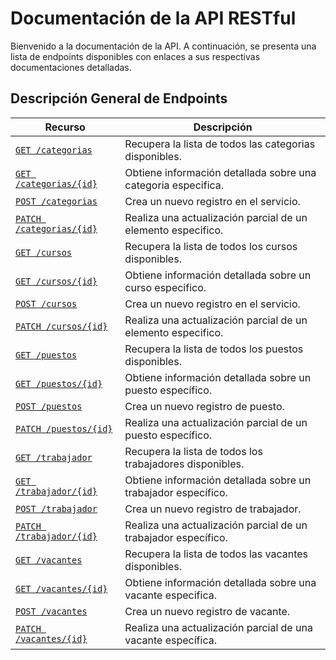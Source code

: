 # Documentación de la API RESTful

Bienvenido a la documentación de la API. A continuación, se presenta una lista
de endpoints disponibles con enlaces a sus respectivas documentaciones detalladas.

## Descripción General de Endpoints

| Recurso                    | Descripción |
| -------------------------- | ----------- |
| [`GET /categorias`](./endpoints/categorias/get-categorias-all.md)               | Recupera la lista de todos las categorias disponibles. |
| [`GET /categorias/{id}`](./endpoints/categorias/get-categorias-id.md)          | Obtiene información detallada sobre una categoria especifica. |
| [`POST /categorias`](./endpoints/categorias/post-categorias.md)               | Crea un nuevo registro en el servicio. |
| [`PATCH /categorias/{id}`](./endpoints/categorias/patch-categorias.md)               | Realiza una actualización parcial de un elemento especifico. |
| [`GET /cursos`](./endpoints/cursos/get-cursos-all.md)              | Recupera la lista de todos los cursos disponibles. |
| [`GET /cursos/{id}`](./endpoints/cursos/get-cursos-id.md) | Obtiene información detallada sobre un curso especifico. |
| [`POST /cursos`](./endpoints/cursos/post-cursos.md)               | Crea un nuevo registro en el servicio. |
| [`PATCH /cursos/{id}`](./endpoints/cursos/patch-cursos.md)               | Realiza una actualización parcial de un elemento especifico. |
| [`GET /puestos`](./endpoints/puestos/get-puestos-all.md)             | Recupera la lista de todos los puestos disponibles. |
| [`GET /puestos/{id}`](./endpoints/puestos/get-puestos-id.md)        | Obtiene información detallada sobre un puesto específico. |
| [`POST /puestos`](./endpoints/puestos/post-puestos.md)         | Crea un nuevo registro de puesto.     |
| [`PATCH /puestos/{id}`](./endpoints/puestos/patch-puestos.md) | Realiza una actualización parcial de un puesto específico. |
| [`GET /trabajador`](./endpoints/trabajador/get-trabajador-all.md)             | Recupera la lista de todos los trabajadores disponibles. |
| [`GET /trabajador/{id}`](./endpoints/trabajador/get-trabajador-id.md)        | Obtiene información detallada sobre un trabajador específico. |
| [`POST /trabajador`](./endpoints/trabajador/post-trabajador.md)         | Crea un nuevo registro de trabajador.         |
| [`PATCH /trabajador/{id}`](./endpoints/trabajador/patch-trabajador.md) | Realiza una actualización parcial de un trabajador específico. |
| [`GET /vacantes`](./endpoints/vacantes/get-vacantes-all.md)             | Recupera la lista de todos las vacantes disponibles. |
| [`GET /vacantes/{id}`](./endpoints/vacantes/get-vacantes-id.md)        | Obtiene información detallada sobre una vacante especifica. |
| [`POST /vacantes`](./endpoints/vacantes/post-vacantes.md)         | Crea un nuevo registro de vacante.      |
| [`PATCH /vacantes/{id}`](./endpoints/vacantes/patch-vacantes.md) | Realiza una actualización parcial de una vacante específica. |